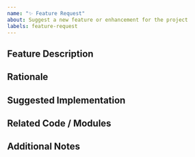 ```yaml
---
name: "✨ Feature Request"
about: Suggest a new feature or enhancement for the project
labels: feature-request
---
```


## Feature Description
<!-- Clearly describe the feature you're proposing -->

## Rationale
<!-- Why is this feature important or beneficial? -->

## Suggested Implementation
<!-- High-level idea of how it might be implemented -->

## Related Code / Modules
<!-- Mention which parts of the codebase may be affected -->

## Additional Notes
<!-- Any diagrams, dependencies, or further thoughts -->
